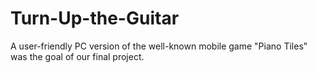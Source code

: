 # Turn-Up-the-Guitar
A user-friendly PC version of the well-known mobile game "Piano Tiles" was the goal of our final project.
